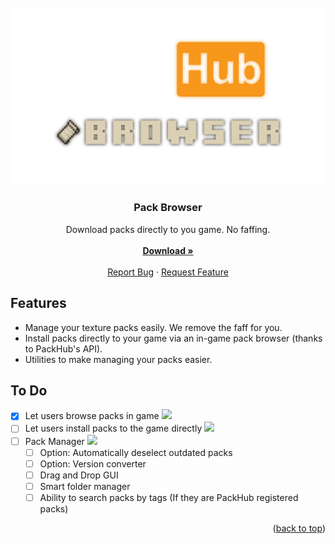 <!-- PROJECT LOGO -->
<br />
<div align="center">
  <a href="packhub_browser.png">
    <img src="packhub_browser.png" alt="Logo" width="512">
  </a>

<h3 align="center">Pack Browser</h3>

  <p align="center">
    Download packs directly to you game. No faffing.
    <br />
    <br />
    <a href="https://github.com/Matt-MX/AnnouncerVelocity/releases"><strong>Download »</strong></a>
    <br />
    <br />
    <a href="https://github.com/Matt-MX/AnnouncerVelocity/issues">Report Bug</a>
    ·
    <a href="https://github.com/Matt-MX/AnnouncerVelocity/issues">Request Feature</a>
  </p>
</div>

<!-- ABOUT THE PROJECT -->
## Features

- Manage your texture packs easily. We remove the faff for you.
- Install packs directly to your game via an in-game pack browser (thanks to PackHub's API).
- Utilities to make managing your packs easier.

## To Do

- [x] Let users browse packs in game ![](https://us-central1-progress-markdown.cloudfunctions.net/progress/100)
- [ ] Let users install packs to the game directly ![](https://us-central1-progress-markdown.cloudfunctions.net/progress/10)
- [ ] Pack Manager ![](https://us-central1-progress-markdown.cloudfunctions.net/progress/0)
  - [ ] Option: Automatically deselect outdated packs
  - [ ] Option: Version converter
  - [ ] Drag and Drop GUI
  - [ ] Smart folder manager
  - [ ] Ability to search packs by tags (If they are PackHub registered packs)

<p align="right">(<a href="#top">back to top</a>)</p>
